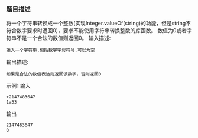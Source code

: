 ### 题目描述
将一个字符串转换成一个整数(实现Integer.valueOf(string)的功能，但是string不符合数字要求时返回0)，要求不能使用字符串转换整数的库函数。 数值为0或者字符串不是一个合法的数值则返回0。
输入描述:

    输入一个字符串,包括数字字母符号,可以为空
输出描述:
    
    如果是合法的数值表达则返回该数字，否则返回0
示例1
输入

    +2147483647
    1a33
输出

    2147483647
    0
